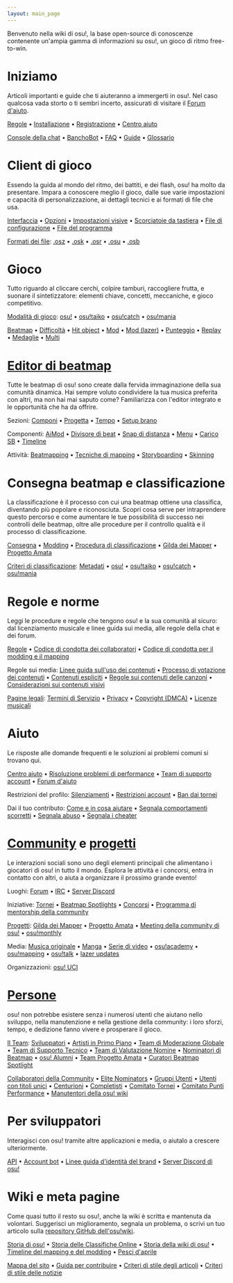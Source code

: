 ```yaml
---
layout: main_page
---
```


<!-- Do not add any empty lines inside this div. -->

<div class="wiki-main-page__blurb">
Benvenuto nella wiki di osu!, la base open-source di conoscenze contenente un'ampia gamma di informazioni su osu!, un gioco di ritmo free-to-win.
</div>

<div class="wiki-main-page__panels">
<div class="wiki-main-page-panel wiki-main-page-panel--full">

# Iniziamo

Articoli importanti e guide che ti aiuteranno a immergerti in osu!. Nel caso qualcosa vada storto o ti sembri incerto, assicurati di visitare il [Forum d'aiuto](https://osu.ppy.sh/forum/5).

[Regole](/wiki/Rules) • [Installazione](/wiki/Client/Installation) • [Registrazione](/wiki/Registration) • [Centro aiuto](/wiki/Help_centre)

[Console della chat](/wiki/Client/Interface/Chat_console) • [BanchoBot](/wiki/BanchoBot) • [FAQ](/wiki/FAQ) • [Guide](/wiki/Guides) • [Glossario](/wiki/Sitemap)

</div>
<div class="wiki-main-page-panel">

# Client di gioco

Essendo la guida al mondo del ritmo, dei battiti, e dei flash, osu! ha molto da presentare. Impara a conoscere meglio il gioco, dalle sue varie impostazioni e capacità di personalizzazione, ai dettagli tecnici e ai formati di file che usa.

[Interfaccia](/wiki/Client/Interface) • [Opzioni](/wiki/Client/Options) • [Impostazioni visive](/wiki/Client/Interface/Visual_settings) • [Scorciatoie da tastiera](/wiki/Client/Keyboard_shortcuts) • [File di configurazione](/wiki/Client/Program_files/User_configuration_file) • [File del programma](/wiki/Client/Program_files)

[Formati dei file](/wiki/Client/File_formats): [.osz](/wiki/Client/File_formats/osz_(file_format)) • [.osk](/wiki/Client/File_formats/osk_(file_format)) • [.osr](/wiki/Client/File_formats/osr_(file_format)) • [.osu](/wiki/Client/File_formats/osu_(file_format)) • [.osb](/wiki/Client/File_formats/osb_(file_format))

</div>
<div class="wiki-main-page-panel">

# Gioco

Tutto riguardo al cliccare cerchi, colpire tamburi, raccogliere frutta, e suonare il sintetizzatore: elementi chiave, concetti, meccaniche, e gioco competitivo.

[Modalità di gioco](/wiki/Game_mode): [osu!](/wiki/Game_mode/osu!) • [osu!taiko](/wiki/Game_mode/osu!taiko) • [osu!catch](/wiki/Game_mode/osu!catch) • [osu!mania](/wiki/Game_mode/osu!mania)

[Beatmap](/wiki/Beatmap) • [Difficoltà](/wiki/Beatmap/Difficulty) • [Hit object](/wiki/Gameplay/Hit_object) • [Mod](/wiki/Gameplay/Game_modifier) • [Mod (lazer)](/wiki/Gameplay/Game_modifier_(lazer)) • [Punteggio](/wiki/Gameplay/Score) • [Replay](/wiki/Gameplay/Replay) • [Medaglie](/wiki/Medals) • [Multi](/wiki/Client/Interface/Multiplayer)

</div>
<div class="wiki-main-page-panel">

# [Editor di beatmap](/wiki/Client/Beatmap_editor)

Tutte le beatmap di osu! sono create dalla fervida immaginazione della sua comunità dinamica. Hai sempre voluto condividere la tua musica preferita con altri, ma non hai mai saputo come? Familiarizza con l'editor integrato e le opportunità che ha da offrire.

Sezioni: [Componi](/wiki/Client/Beatmap_editor/Compose) • [Progetta](/wiki/Client/Beatmap_editor/Design) • [Tempo](/wiki/Client/Beatmap_editor/Timing) • [Setup brano](/wiki/Client/Beatmap_editor/Song_setup)

Componenti: [AiMod](/wiki/Client/Beatmap_editor/AiMod) • [Divisore di beat](/wiki/Client/Beatmap_editor/Beat_snap_divisor) • [Snap di distanza](/wiki/Client/Beatmap_editor/Distance_snap) • [Menu](/wiki/Client/Beatmap_editor/Menu) • [Carico SB](/wiki/Client/Beatmap_editor/SB_load) • [Timeline](/wiki/Client/Beatmap_editor/Timelines)

Attività: [Beatmapping](/wiki/Beatmapping) • [Tecniche di mapping](/wiki/Beatmapping/Mapping_techniques) • [Storyboarding](/wiki/Storyboard#storyboarding) • [Skinning](/wiki/Skinning)

</div>
<div class="wiki-main-page-panel">

# Consegna beatmap e classificazione

La classificazione è il processo con cui una beatmap ottiene una classifica, diventando più popolare e riconosciuta. Scopri cosa serve per intraprendere questo percorso e come aumentare le tue possibilità di successo nei controlli delle beatmap, oltre alle procedure per il controllo qualità e il processo di classificazione.

[Consegna](/wiki/Beatmapping/Beatmap_submission) • [Modding](/wiki/Modding) • [Procedura di classificazione](/wiki/Beatmap_ranking_procedure) • [Gilda dei Mapper](/wiki/Community/Mappers_Guild) • [Progetto Amata](/wiki/Community/Project_Loved)

[Criteri di classificazione](/wiki/Ranking_criteria): [Metadati](/wiki/Ranking_criteria/Metadata) • [osu!](/wiki/Ranking_criteria/osu!) • [osu!taiko](/wiki/Ranking_criteria/osu!taiko) • [osu!catch](/wiki/Ranking_criteria/osu!catch) • [osu!mania](/wiki/Ranking_criteria/osu!mania)

</div>
<div class="wiki-main-page-panel">

# Regole e norme

Leggi le procedure e regole che tengono osu! e la sua comunità al sicuro: dal licenziamento musicale e linee guida sui media, alle regole della chat e dei forum.

[Regole](/wiki/Rules) • [Codice di condotta dei collaboratori](/wiki/Rules/Contributor_code_of_conduct) • [Codice di condotta per il modding e il mapping](/wiki/Rules/Code_of_conduct_for_modding_and_mapping)

Regole sui media: [Linee guida sull'uso dei contenuti](/wiki/Rules/Content_usage_guidelines) • [Processo di votazione dei contenuti](/wiki/Rules/Content_voting_process) • [Contenuti espliciti](/wiki/Rules/Explicit_content) • [Regole sui contenuti delle canzoni](/wiki/Rules/Song_content_rules) • [Considerazioni sui contenuti visivi](/wiki/Rules/Visual_content_considerations)

[Pagine legali](/wiki/Legal): [Termini di Servizio](/wiki/Legal/Terms) • [Privacy](/wiki/Legal/Privacy) • [Copyright (DMCA)](/wiki/Legal/Copyright) • [Licenze musicali](/wiki/Legal/Music_licensing)

</div>
<div class="wiki-main-page-panel">

# Aiuto

Le risposte alle domande frequenti e le soluzioni ai problemi comuni si trovano qui.

[Centro aiuto](/wiki/Help_centre) • [Risoluzione problemi di performance](/wiki/Performance_troubleshooting) • [Team di supporto account](/wiki/People/Account_support_team) • [Forum d'aiuto](https://osu.ppy.sh/forum/5)

Restrizioni del profilo: [Silenziamenti](/wiki/Help_centre/Silences) • [Restrizioni account](/wiki/Help_centre/Account_restrictions) • [Ban dai tornei](/wiki/Help_centre/Tournament_bans)

Dai il tuo contributo: [Come e in cosa aiutare](/wiki/Community/How_you_can_help!) • [Segnala comportamenti scorretti](/wiki/Reporting_bad_behaviour) • [Segnala abuso](/wiki/Reporting_bad_behaviour/Abuse) • [Segnala i cheater](/wiki/Reporting_bad_behaviour/Handling_foul_play)

</div>
<div class="wiki-main-page-panel">

# [Community](/wiki/Community) e [progetti](/wiki/Community/Projects)

Le interazioni sociali sono uno degli elementi principali che alimentano i giocatori di osu! in tutto il mondo. Esplora le attività e i concorsi, entra in contatto con altri, o aiuta a organizzare il prossimo grande evento!

Luoghi: [Forum](/wiki/Community/Forum) • [IRC](/wiki/Community/Internet_Relay_Chat) • [Server Discord](/wiki/Community/Discord_servers)

Iniziative: [Tornei](/wiki/Tournaments) • [Beatmap Spotlights](/wiki/Beatmap_Spotlights) • [Concorsi](/wiki/Contests) • [Programma di mentorship della community](/wiki/Community/Community_Mentorship_Program)

[Progetti](/wiki/Community/Projects): [Gilda dei Mapper](/wiki/Community/Mappers_Guild) • [Progetto Amata](/wiki/Community/Project_Loved) • [Meeting della community di osu!](/wiki/Community/osu!_community_meetings) • [osu!monthly](/wiki/Community/osu!monthly)

Media: [Musica originale](/wiki/Community/Bespoke_music) • [Manga](/wiki/Community/Manga) • [Serie di video](/wiki/Community/Video_series) • [osu!academy](/wiki/Community/Video_series/osu!academy) • [osu!mapping](/wiki/Community/Video_series/osu!mapping) • [osu!talk](/wiki/Community/Video_series/osu!talk) • [lazer updates](/wiki/Community/Video_series/lazer_updates)

Organizzazioni: [osu! UCI](/wiki/Community/Organisations/osu!_UCI)

</div>
<div class="wiki-main-page-panel">

# [Persone](/wiki/People)

osu! non potrebbe esistere senza i numerosi utenti che aiutano nello sviluppo, nella manutenzione e nella gestione della community: i loro sforzi, tempo, e dedizione fanno vivere e prosperare il gioco.

[Il Team](/wiki/People/osu!_team): [Sviluppatori](/wiki/People/Developers) • [Artisti in Primo Piano](/wiki/People/Featured_Artists) • [Team di Moderazione Globale](/wiki/People/Global_Moderation_Team) • [Team di Supporto Tecnico](/wiki/People/Technical_Support_Team) • [Team di Valutazione Nomine](/wiki/People/Nomination_Assessment_Team) • [Nominatori di Beatmap](/wiki/People/Beatmap_Nominators) • [osu! Alumni](/wiki/People/osu!_Alumni) • [Team Progetto Amata](/wiki/People/Project_Loved_Team) • [Curatori Beatmap Spotlight](/wiki/People/Beatmap_Spotlight_Curators)

[Collaboratori della Community](/wiki/People/Community_Contributors) • [Elite Nominators](/wiki/People/Elite_Nominators) • [Gruppi Utenti](/wiki/People/User_groups) • [Utenti con titoli unici](/wiki/People/Users_with_unique_titles) • [Centurioni](/wiki/People/Centurions) • [Completisti](/wiki/People/Completionists) • [Comitato Tornei](/wiki/People/Tournament_Committee) • [Comitato Punti Performance](/wiki/People/Performance_Points_Committee) • [Manutentori della osu! wiki](/wiki/People/osu!_wiki_maintainers)

</div>
<div class="wiki-main-page-panel">

# Per sviluppatori

Interagisci con osu! tramite altre applicazioni e media, o aiutalo a crescere ulteriormente.

[API](/wiki/osu!api) • [Account bot](/wiki/Bot_account) • [Linee guida d'identità del brand](/wiki/Brand_identity_guidelines) • [Server Discord di osu!](/wiki/Community/Discord_servers#official)

</div>
<div class="wiki-main-page-panel">

# Wiki e meta pagine

Come quasi tutto il resto su osu!, anche la wiki è scritta e mantenuta da volontari. Suggerisci un miglioramento, segnala un problema, o scrivi un tuo articolo sulla [repository GitHub dell'osu!wiki](https://github.com/ppy/osu-wiki).

[Storia di osu!](/wiki/History_of_osu!) • [Storia delle Classifiche Online](/wiki/History_of_osu!/Online_rankings) • [Storia della wiki di osu!](/wiki/History_of_osu!/osu!_wiki) • [Timeline del mapping e del modding](/wiki/History_of_osu!/Mapping_and_modding_timeline) • [Pesci d'aprile](/wiki/History_of_osu!/April_Fools)

[Mappa del sito](/wiki/Sitemap) • [Guida per contribuire](/wiki/osu!_wiki/Contribution_guide) • [Criteri di stile degli articoli](/wiki/Article_styling_criteria) • [Criteri di stile delle notizie](/wiki/News_styling_criteria)

</div>
</div>
